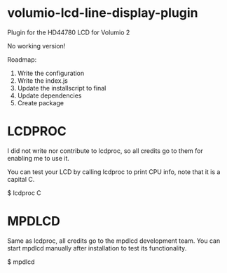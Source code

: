 # volumio-lcd-line-display-plugin
Plugin for the HD44780 LCD for Volumio 2

No working version!

Roadmap:

1. Write the configuration
2. Write the index.js
3. Update the installscript to final
4. Update dependencies
5. Create package

# LCDPROC

I did not write nor contribute to lcdproc, so all credits go to them for enabling me to use it.

You can test your LCD by calling lcdproc to print CPU info, note that it is a capital C.

$ lcdproc C

# MPDLCD

Same as lcdproc, all credits go to the mpdlcd development team. You can start mpdlcd manually after installation to test its functionality.

$ mpdlcd
